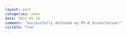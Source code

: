```yaml
---
layout: post
categories: news
date: 2022-05-18
comment: "Successfully defended my Ph.D dissertation!"
visible: True
---
```

